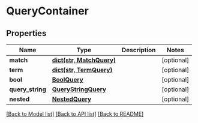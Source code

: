 # QueryContainer

## Properties
Name | Type | Description | Notes
------------ | ------------- | ------------- | -------------
**match** | [**dict(str, MatchQuery)**](MatchQuery.md) |  | [optional] 
**term** | [**dict(str, TermQuery)**](TermQuery.md) |  | [optional] 
**bool** | [**BoolQuery**](BoolQuery.md) |  | [optional] 
**query_string** | [**QueryStringQuery**](QueryStringQuery.md) |  | [optional] 
**nested** | [**NestedQuery**](NestedQuery.md) |  | [optional] 

[[Back to Model list]](../README.md#documentation-for-models) [[Back to API list]](../README.md#documentation-for-api-endpoints) [[Back to README]](../README.md)


